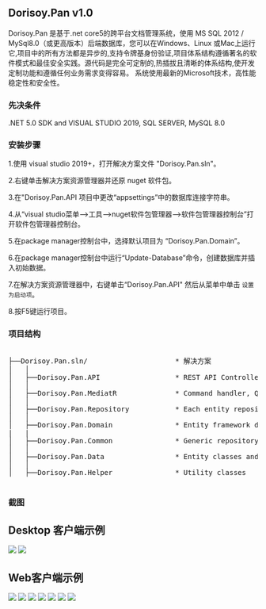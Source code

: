 
##  Dorisoy.Pan v1.0 ##

Dorisoy.Pan 是基于.net core5的跨平台文档管理系统，使用 MS SQL 2012 / MySql8.0（或更高版本）后端数据库，您可以在Windows、Linux 或Mac上运行它,项目中的所有方法都是异步的,支持令牌基身份验证,项目体系结构遵循著名的软件模式和最佳安全实践。源代码是完全可定制的,热插拔且清晰的体系结构,使开发定制功能和遵循任何业务需求变得容易。
系统使用最新的Microsoft技术，高性能稳定性和安全性。

### 先决条件 ###

.NET 5.0 SDK and VISUAL STUDIO 2019, SQL SERVER, MySQL 8.0 

### 安装步骤 ###

1.使用 visual studio 2019+，打开解决方案文件 "Dorisoy.Pan.sln"。

2.右键单击解决方案资源管理器并还原 nuget 软件包。

3.在"Dorisoy.Pan.API 项目中更改“appsettings”中的数据库连接字符串。

4.从“visual studio菜单-->工具-->nuget软件包管理器-->软件包管理器控制台”打开软件包管理器控制台。

5.在package manager控制台中，选择默认项目为 “Dorisoy.Pan.Domain”。

6.在package manager控制台中运行“Update-Database”命令，创建数据库并插入初始数据。

7.在解决方案资源管理器中，右键单击“Dorisoy.Pan.API" 然后从菜单中单击 `设置为启动项`。

8.按F5键运行项目。


###   项目结构 ### 

<pre class="prettyprint">

├──Dorisoy.Pan.sln/                     * 解决方案
│   │
│   ├──Dorisoy.Pan.API                  * REST API Controller, Dependancy configuration, Auto mapper profile 
│   │
│   ├──Dorisoy.Pan.MediatR              * Command handler, Query handler, Fluent API validation
│   │
│   ├──Dorisoy.Pan.Repository           * Each entity repository
│   │
│   ├──Dorisoy.Pan.Domain               * Entity framework dbContext 
|   |
│   ├──Dorisoy.Pan.Common               * Generic repository and Unit of work patterns
│   │ 
│   ├──Dorisoy.Pan.Data                 * Entity classes and DTO classes
│   │
│   ├──Dorisoy.Pan.Helper               * Utility classes

</pre>

### 截图 ###

## Desktop 客户端示例

<img src="https://github.com/dorisoy/Dorisoy.Pan/blob/main/Screen/desktop1.png.png"/>
<img src="https://github.com/dorisoy/Dorisoy.Pan/blob/main/Screen/desktop1.png.png"/>


## Web客户端示例

<img src="https://github.com/dorisoy/Dorisoy.Pan/blob/main/Screen/s%20(1).png"/>
<img src="https://github.com/dorisoy/Dorisoy.Pan/blob/main/Screen/s%20(2).png"/>
<img src="https://github.com/dorisoy/Dorisoy.Pan/blob/main/Screen/s%20(3).png"/>
<img src="https://github.com/dorisoy/Dorisoy.Pan/blob/main/Screen/s%20(4).png"/>
<img src="https://github.com/dorisoy/Dorisoy.Pan/blob/main/Screen/s%20(5).png"/>
<img src="https://github.com/dorisoy/Dorisoy.Pan/blob/main/Screen/s%20(6).png"/>
<img src="https://github.com/dorisoy/Dorisoy.Pan/blob/main/Screen/s%20(7).png"/>

                        

 
